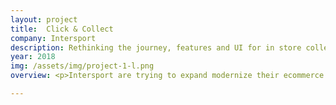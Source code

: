 ```yaml
---
layout: project
title:  Click & Collect
company: Intersport
description: Rethinking the journey, features and UI for in store collections.
year: 2018
img: /assets/img/project-1-l.png
overview: <p>Intersport are trying to expand modernize their ecommerce business by creatring an omni channel experience. One of the poorer performing features was the Click & Collect feature.</p><p>I reviewed the user journey and webshop to see what could be improved.</p>

---
```

